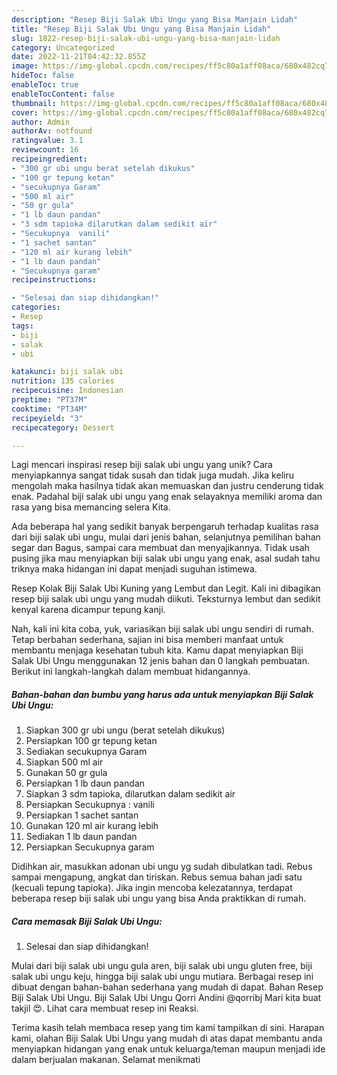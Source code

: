 ```yaml
---
description: "Resep Biji Salak Ubi Ungu yang Bisa Manjain Lidah"
title: "Resep Biji Salak Ubi Ungu yang Bisa Manjain Lidah"
slug: 1822-resep-biji-salak-ubi-ungu-yang-bisa-manjain-lidah
category: Uncategorized
date: 2022-11-21T04:42:32.855Z
image: https://img-global.cpcdn.com/recipes/ff5c80a1aff08aca/680x482cq70/biji-salak-ubi-ungu-foto-resep-utama.jpg
hideToc: false
enableToc: true
enableTocContent: false
thumbnail: https://img-global.cpcdn.com/recipes/ff5c80a1aff08aca/680x482cq70/biji-salak-ubi-ungu-foto-resep-utama.jpg
cover: https://img-global.cpcdn.com/recipes/ff5c80a1aff08aca/680x482cq70/biji-salak-ubi-ungu-foto-resep-utama.jpg
author: Admin
authorAv: notfound
ratingvalue: 3.1
reviewcount: 16
recipeingredient:
- "300 gr ubi ungu berat setelah dikukus"
- "100 gr tepung ketan"
- "secukupnya Garam"
- "500 ml air"
- "50 gr gula"
- "1 lb daun pandan"
- "3 sdm tapioka dilarutkan dalam sedikit air"
- "Secukupnya  vanili"
- "1 sachet santan"
- "120 ml air kurang lebih"
- "1 lb daun pandan"
- "Secukupnya garam"
recipeinstructions:

- "Selesai dan siap dihidangkan!"
categories:
- Resep
tags:
- biji
- salak
- ubi

katakunci: biji salak ubi 
nutrition: 135 calories
recipecuisine: Indonesian
preptime: "PT37M"
cooktime: "PT34M"
recipeyield: "3"
recipecategory: Dessert

---
```





Lagi mencari inspirasi resep biji salak ubi ungu yang unik? Cara menyiapkannya sangat tidak susah dan tidak juga mudah. Jika keliru mengolah maka hasilnya tidak akan memuaskan dan justru cenderung tidak enak. Padahal biji salak ubi ungu yang enak selayaknya memiliki aroma dan rasa yang bisa memancing selera Kita.





Ada beberapa hal yang sedikit banyak berpengaruh terhadap kualitas rasa dari biji salak ubi ungu, mulai dari jenis bahan, selanjutnya pemilihan bahan segar dan Bagus, sampai cara membuat dan menyajikannya. Tidak usah pusing jika mau menyiapkan biji salak ubi ungu yang enak,      asal sudah tahu triknya maka hidangan ini dapat menjadi suguhan istimewa.














Resep Kolak Biji Salak Ubi Kuning yang Lembut dan Legit. Kali ini dibagikan resep biji salak ubi ungu yang mudah diikuti. Teksturnya lembut dan sedikit kenyal karena dicampur tepung kanji.






Nah, kali ini kita coba, yuk, variasikan biji salak ubi ungu sendiri di rumah. Tetap berbahan sederhana, sajian ini bisa memberi manfaat untuk membantu menjaga kesehatan tubuh kita. Kamu dapat menyiapkan Biji Salak Ubi Ungu menggunakan 12 jenis bahan dan 0 langkah pembuatan. Berikut ini langkah-langkah dalam membuat hidangannya.

<!--inarticleads1-->

##### Bahan-bahan dan bumbu yang harus ada untuk menyiapkan Biji Salak Ubi Ungu:

1. Siapkan 300 gr ubi ungu (berat setelah dikukus)
1. Persiapkan 100 gr tepung ketan
1. Sediakan secukupnya Garam
1. Siapkan 500 ml air
1. Gunakan 50 gr gula
1. Persiapkan 1 lb daun pandan
1. Siapkan 3 sdm tapioka, dilarutkan dalam sedikit air
1. Persiapkan Secukupnya : vanili
1. Persiapkan 1 sachet santan
1. Gunakan 120 ml air kurang lebih
1. Sediakan 1 lb daun pandan
1. Persiapkan Secukupnya garam


Didihkan air, masukkan adonan ubi ungu yg sudah dibulatkan tadi. Rebus sampai mengapung, angkat dan tiriskan. Rebus semua bahan jadi satu (kecuali tepung tapioka). Jika ingin mencoba kelezatannya, terdapat beberapa resep biji salak ubi ungu yang bisa Anda praktikkan di rumah. 

<!--inarticleads2-->

##### Cara memasak Biji Salak Ubi Ungu:


1. Selesai dan siap dihidangkan!

Mulai dari biji salak ubi ungu gula aren, biji salak ubi ungu gluten free, biji salak ubi ungu keju, hingga biji salak ubi ungu mutiara. Berbagai resep ini dibuat dengan bahan-bahan sederhana yang mudah di dapat. Bahan Resep Biji Salak Ubi Ungu. Biji Salak Ubi Ungu Qorri Andini @qorribj Mari kita buat takjil 😍. Lihat cara membuat resep ini Reaksi. 

Terima kasih telah membaca resep yang tim kami tampilkan di sini. Harapan kami, olahan Biji Salak Ubi Ungu yang mudah di atas dapat membantu anda menyiapkan hidangan yang enak untuk keluarga/teman maupun menjadi ide dalam berjualan makanan. Selamat menikmati
